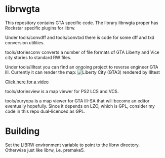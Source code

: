 librwgta
========

This repository contains GTA specific code.
The library librwgta proper has Rockstar specific plugins for librw.

Under tools/convdff and tools/convtxd there is code for some
dff and txd conversion utilities.

tools/storiesconv converts a number of file formats of GTA Liberty and Vice city
stories to standard RW files.

Under tools/IIItest you can find an ongoing project to reverse engineer GTA III.
Currently it can render the map:
![Liberty City (GTA3) rendered by IIItest](http://aap.papnet.eu/gta/screens/mapviewer1.png)

[Click here for a video](https://www.youtube.com/watch?v=6H8YP2q_-ls)

tools/storiesview is a map viewer for PS2 LCS and VCS.

tools/euryopa is a map viewer for GTA III-SA that will become an editor eventually hopefully.
Since it depends on LZO, which is GPL, consider my code in this repo dual-licenced as GPL.

# Building

Set the LIBRW environment variable to point to the librw directory.
Otherwise just like librw, i.e. premake5.
